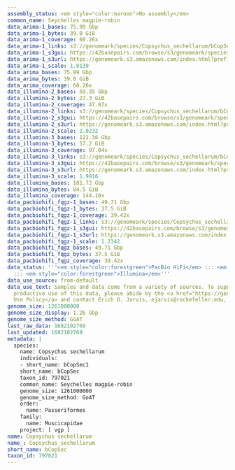 ```yaml
---
assembly_status: <em style="color:maroon">No assembly</em>
common_name: Seychelles magpie-robin
data_arima-1_bases: 75.99 Gbp
data_arima-1_bytes: 39.0 GiB
data_arima-1_coverage: 60.26x
data_arima-1_links: s3://genomeark/species/Copsychus_sechellarum/bCopSec1/genomic_data/arima/<br>
data_arima-1_s3gui: https://42basepairs.com/browse/s3/genomeark/species/Copsychus_sechellarum/bCopSec1/genomic_data/arima/
data_arima-1_s3url: https://genomeark.s3.amazonaws.com/index.html?prefix=species/Copsychus_sechellarum/bCopSec1/genomic_data/arima/
data_arima-1_scale: 1.8139
data_arima_bases: 75.99 Gbp
data_arima_bytes: 39.0 GiB
data_arima_coverage: 60.26x
data_illumina-2_bases: 59.35 Gbp
data_illumina-2_bytes: 27.3 GiB
data_illumina-2_coverage: 47.07x
data_illumina-2_links: s3://genomeark/species/Copsychus_sechellarum/bCopSec2/genomic_data/illumina/<br>
data_illumina-2_s3gui: https://42basepairs.com/browse/s3/genomeark/species/Copsychus_sechellarum/bCopSec2/genomic_data/illumina/
data_illumina-2_s3url: https://genomeark.s3.amazonaws.com/index.html?prefix=species/Copsychus_sechellarum/bCopSec2/genomic_data/illumina/
data_illumina-2_scale: 2.0232
data_illumina-3_bases: 122.36 Gbp
data_illumina-3_bytes: 57.2 GiB
data_illumina-3_coverage: 97.04x
data_illumina-3_links: s3://genomeark/species/Copsychus_sechellarum/bCopSec3/genomic_data/illumina/<br>
data_illumina-3_s3gui: https://42basepairs.com/browse/s3/genomeark/species/Copsychus_sechellarum/bCopSec3/genomic_data/illumina/
data_illumina-3_s3url: https://genomeark.s3.amazonaws.com/index.html?prefix=species/Copsychus_sechellarum/bCopSec3/genomic_data/illumina/
data_illumina-3_scale: 1.9916
data_illumina_bases: 181.72 Gbp
data_illumina_bytes: 84.5 GiB
data_illumina_coverage: 144.10x
data_pacbiohifi_fqgz-1_bases: 49.71 Gbp
data_pacbiohifi_fqgz-1_bytes: 37.5 GiB
data_pacbiohifi_fqgz-1_coverage: 39.42x
data_pacbiohifi_fqgz-1_links: s3://genomeark/species/Copsychus_sechellarum/bCopSec1/genomic_data/pacbio_hifi/<br>
data_pacbiohifi_fqgz-1_s3gui: https://42basepairs.com/browse/s3/genomeark/species/Copsychus_sechellarum/bCopSec1/genomic_data/pacbio_hifi/
data_pacbiohifi_fqgz-1_s3url: https://genomeark.s3.amazonaws.com/index.html?prefix=species/Copsychus_sechellarum/bCopSec1/genomic_data/pacbio_hifi/
data_pacbiohifi_fqgz-1_scale: 1.2342
data_pacbiohifi_fqgz_bases: 49.71 Gbp
data_pacbiohifi_fqgz_bytes: 37.5 GiB
data_pacbiohifi_fqgz_coverage: 39.42x
data_status: '''<em style="color:forestgreen">PacBio HiFi</em> ::: <em style="color:forestgreen">Arima</em>
  ::: <em style="color:forestgreen">Illumina</em>'''
data_use_source: from-default
data_use_text: Samples and data come from a variety of sources. To support fair and
  productive use of this data, please abide by the <a href="https://genome10k.soe.ucsc.edu/data-use-policies/">Data
  Use Policy</a> and contact Erich D. Jarvis, ejarvis@rockefeller.edu, with any questions.
genome_size: 1261000000
genome_size_display: 1.26 Gbp
genome_size_method: GoAT
last_raw_data: 1682102769
last_updated: 1682102769
metadata: |
  species:
    name: Copsychus sechellarum
    individuals:
    - short_name: bCopSec1
    short_name: bCopSec
    taxon_id: 797021
    common_name: Seychelles magpie-robin
    genome_size: 1261000000
    genome_size_method: GoAT
    order:
      name: Passeriformes
    family:
      name: Muscicapidae
    project: [ vgp ]
name: Copsychus sechellarum
name_: Copsychus_sechellarum
short_name: bCopSec
taxon_id: 797021
---
```

